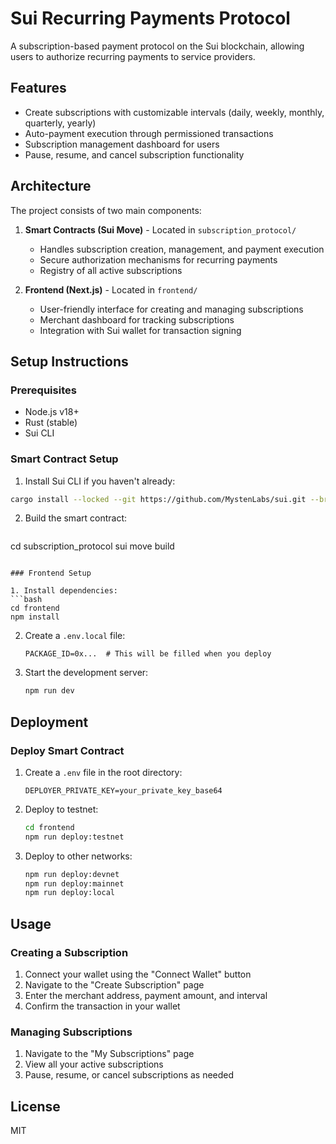 # Sui Recurring Payments Protocol

A subscription-based payment protocol on the Sui blockchain, allowing users to authorize recurring payments to service providers.

## Features

- Create subscriptions with customizable intervals (daily, weekly, monthly, quarterly, yearly)
- Auto-payment execution through permissioned transactions
- Subscription management dashboard for users
- Pause, resume, and cancel subscription functionality

## Architecture

The project consists of two main components:

1. **Smart Contracts (Sui Move)** - Located in `subscription_protocol/`
   - Handles subscription creation, management, and payment execution
   - Secure authorization mechanisms for recurring payments
   - Registry of all active subscriptions

2. **Frontend (Next.js)** - Located in `frontend/`
   - User-friendly interface for creating and managing subscriptions
   - Merchant dashboard for tracking subscriptions
   - Integration with Sui wallet for transaction signing

## Setup Instructions

### Prerequisites

- Node.js v18+
- Rust (stable)
- Sui CLI

### Smart Contract Setup

1. Install Sui CLI if you haven't already:
```bash
cargo install --locked --git https://github.com/MystenLabs/sui.git --branch main sui
   ```

2. Build the smart contract:
   ```bash
cd subscription_protocol
sui move build
   ```

### Frontend Setup

1. Install dependencies:
   ```bash
   cd frontend
   npm install
   ```

2. Create a `.env.local` file:
   ```
   PACKAGE_ID=0x...  # This will be filled when you deploy
   ```

3. Start the development server:
   ```bash
   npm run dev
   ```

## Deployment

### Deploy Smart Contract

1. Create a `.env` file in the root directory:
   ```
   DEPLOYER_PRIVATE_KEY=your_private_key_base64
   ```

2. Deploy to testnet:
   ```bash
   cd frontend
   npm run deploy:testnet
   ```

3. Deploy to other networks:
   ```bash
   npm run deploy:devnet
   npm run deploy:mainnet
   npm run deploy:local
   ```

## Usage

### Creating a Subscription

1. Connect your wallet using the "Connect Wallet" button
2. Navigate to the "Create Subscription" page
3. Enter the merchant address, payment amount, and interval
4. Confirm the transaction in your wallet

### Managing Subscriptions

1. Navigate to the "My Subscriptions" page
2. View all your active subscriptions
3. Pause, resume, or cancel subscriptions as needed

## License

MIT 